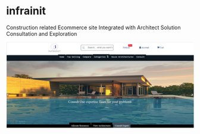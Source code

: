 # infrainit
Construction related Ecommerce site Integrated with Architect Solution Consultation and Exploration

![HomePage](/home.png?raw=true "Home Page ")

